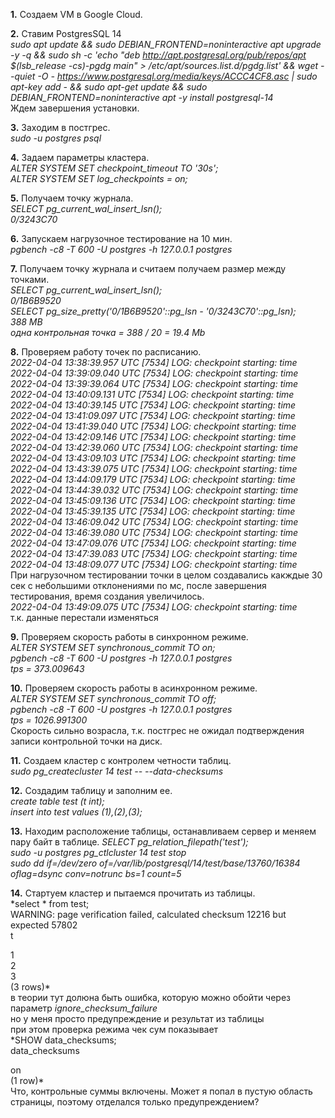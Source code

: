 **1.** Создаем VM в Google Cloud.

**2.** Ставим PostgresSQL 14  
*sudo apt update && sudo DEBIAN_FRONTEND=noninteractive apt upgrade -y -q && sudo sh -c 'echo "deb http://apt.postgresql.org/pub/repos/apt $(lsb_release -cs)-pgdg main" > /etc/apt/sources.list.d/pgdg.list' && wget --quiet -O - https://www.postgresql.org/media/keys/ACCC4CF8.asc | sudo apt-key add - && sudo apt-get update && sudo DEBIAN_FRONTEND=noninteractive apt -y install postgresql-14*  
Ждем завершения установки.

**3.** Заходим в постгрес.  
*sudo -u postgres psql*

**4.** Задаем параметры кластера.  
*ALTER SYSTEM SET checkpoint_timeout TO '30s';  
ALTER SYSTEM SET log_checkpoints = on;*

**5.** Получаем точку журнала.  
*SELECT pg_current_wal_insert_lsn();  
0/3243C70*

**6.** Запускаем нагрузочное тестирование на 10 мин.  
*pgbench -c8 -T 600 -U postgres -h 127.0.0.1 postgres*

**7.** Получаем точку журнала и считаем получаем размер между точками.  
*SELECT pg_current_wal_insert_lsn();  
0/1B6B9520  
SELECT pg_size_pretty('0/1B6B9520'::pg_lsn - '0/3243C70'::pg_lsn);  
388 MB  
одна контрольная точка = 388 / 20 = 19.4 Mb*

**8.** Проверяем работу точек по расписанию.  
*2022-04-04 13:38:39.957 UTC [7534] LOG:  checkpoint starting: time  
2022-04-04 13:39:09.040 UTC [7534] LOG:  checkpoint starting: time  
2022-04-04 13:39:39.064 UTC [7534] LOG:  checkpoint starting: time  
2022-04-04 13:40:09.131 UTC [7534] LOG:  checkpoint starting: time  
2022-04-04 13:40:39.145 UTC [7534] LOG:  checkpoint starting: time  
2022-04-04 13:41:09.097 UTC [7534] LOG:  checkpoint starting: time  
2022-04-04 13:41:39.040 UTC [7534] LOG:  checkpoint starting: time  
2022-04-04 13:42:09.146 UTC [7534] LOG:  checkpoint starting: time  
2022-04-04 13:42:39.060 UTC [7534] LOG:  checkpoint starting: time  
2022-04-04 13:43:09.103 UTC [7534] LOG:  checkpoint starting: time  
2022-04-04 13:43:39.075 UTC [7534] LOG:  checkpoint starting: time  
2022-04-04 13:44:09.179 UTC [7534] LOG:  checkpoint starting: time  
2022-04-04 13:44:39.032 UTC [7534] LOG:  checkpoint starting: time  
2022-04-04 13:45:09.136 UTC [7534] LOG:  checkpoint starting: time  
2022-04-04 13:45:39.135 UTC [7534] LOG:  checkpoint starting: time  
2022-04-04 13:46:09.042 UTC [7534] LOG:  checkpoint starting: time  
2022-04-04 13:46:39.080 UTC [7534] LOG:  checkpoint starting: time  
2022-04-04 13:47:09.076 UTC [7534] LOG:  checkpoint starting: time  
2022-04-04 13:47:39.083 UTC [7534] LOG:  checkpoint starting: time  
2022-04-04 13:48:09.077 UTC [7534] LOG:  checkpoint starting: time*  
При нагрузочном тестировании точки в целом создавались какждые 30 сек с небольшими отклонениями по мс, после завершения тестирования, время создания увеличилось.  
*2022-04-04 13:49:09.075 UTC [7534] LOG:  checkpoint starting: time*  
т.к. данные перестали изменяться

**9.** Проверяем скорость работы в синхронном режиме.  
*ALTER SYSTEM SET synchronous_commit TO on;  
pgbench -c8 -T 600 -U postgres -h 127.0.0.1 postgres  
tps = 373.009643*

**10.** Проверяем скорость работы в асинхронном режиме.  
*ALTER SYSTEM SET synchronous_commit TO off;  
pgbench -c8 -T 600 -U postgres -h 127.0.0.1 postgres  
tps = 1026.991300*  
Скорость сильно возрасла, т.к. постгрес не ожидал подтверждения записи контрольной точки на диск.

**11.** Создаем кластер с контролем четности таблиц.  
*sudo pg_createcluster 14 test -- --data-checksums*

**12.** Создадим таблицу и заполним ее.  
*create table test (t int);  
insert into test values (1),(2),(3);*

**13.** Находим расположение таблицы, останавливаем сервер и меняем пару байт в таблице.
*SELECT pg_relation_filepath('test');  
sudo -u postgres pg_ctlcluster 14 test stop  
sudo dd if=/dev/zero of=/var/lib/postgresql/14/test/base/13760/16384 oflag=dsync conv=notrunc bs=1 count=5*  

**14.** Стартуем кластер и пытаемся прочитать из таблицы.  
*select * from test;  
WARNING:  page verification failed, calculated checksum 12216 but expected 57802  
 t  
  
 1  
 2  
 3  
(3 rows)*  
в теории тут долюна быть ошибка, которую можно обойти через параметр *ignore_checksum_failure*  
но у меня просто предупреждение и результат из таблицы  
при этом проверка режима чек сум показывает  
*SHOW data_checksums;  
 data_checksums  
    
 on  
(1 row)*  
Что, контрольные суммы включены. Может я попал в пустую область страницы, поэтому отделался только предупреждением?
